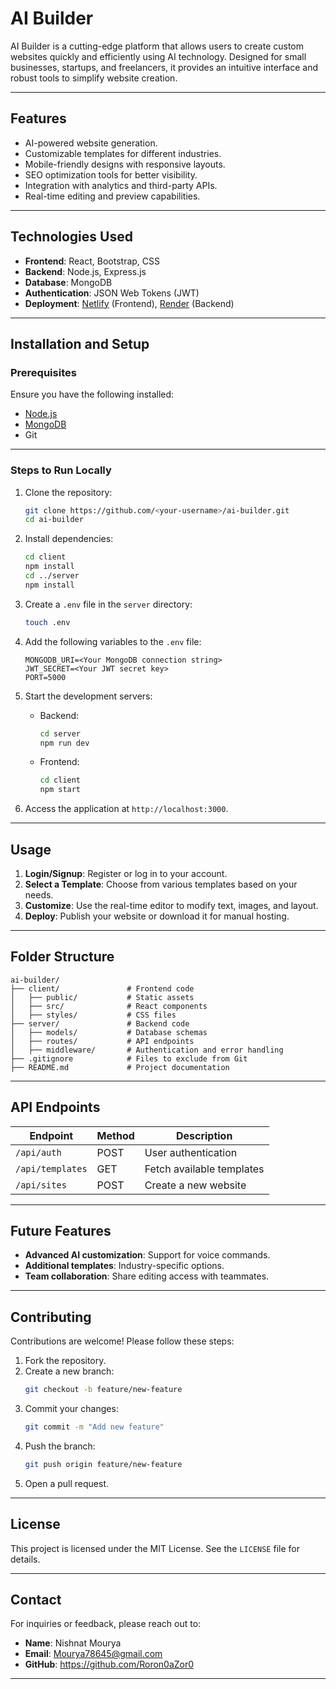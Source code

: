 
# **AI Builder**

AI Builder is a cutting-edge platform that allows users to create custom websites quickly and efficiently using AI technology. Designed for small businesses, startups, and freelancers, it provides an intuitive interface and robust tools to simplify website creation.

---

## **Features**
- AI-powered website generation.
- Customizable templates for different industries.
- Mobile-friendly designs with responsive layouts.
- SEO optimization tools for better visibility.
- Integration with analytics and third-party APIs.
- Real-time editing and preview capabilities.

---

## **Technologies Used**
- **Frontend**: React, Bootstrap, CSS
- **Backend**: Node.js, Express.js
- **Database**: MongoDB
- **Authentication**: JSON Web Tokens (JWT)
- **Deployment**: [Netlify](https://www.netlify.com/) (Frontend), [Render](https://render.com/) (Backend)

---

## **Installation and Setup**

### **Prerequisites**
Ensure you have the following installed:
- [Node.js](https://nodejs.org/)
- [MongoDB](https://www.mongodb.com/)
- Git

---

### **Steps to Run Locally**

1. Clone the repository:
   ```bash
   git clone https://github.com/<your-username>/ai-builder.git
   cd ai-builder
   ```

2. Install dependencies:
   ```bash
   cd client
   npm install
   cd ../server
   npm install
   ```

3. Create a `.env` file in the `server` directory:
   ```bash
   touch .env
   ```

4. Add the following variables to the `.env` file:
   ```
   MONGODB_URI=<Your MongoDB connection string>
   JWT_SECRET=<Your JWT secret key>
   PORT=5000
   ```

5. Start the development servers:
   - Backend:
     ```bash
     cd server
     npm run dev
     ```
   - Frontend:
     ```bash
     cd client
     npm start
     ```

6. Access the application at `http://localhost:3000`.

---

## **Usage**

1. **Login/Signup**: Register or log in to your account.
2. **Select a Template**: Choose from various templates based on your needs.
3. **Customize**: Use the real-time editor to modify text, images, and layout.
4. **Deploy**: Publish your website or download it for manual hosting.

---

## **Folder Structure**

```plaintext
ai-builder/
├── client/               # Frontend code
│   ├── public/           # Static assets
│   ├── src/              # React components
│   ├── styles/           # CSS files
├── server/               # Backend code
│   ├── models/           # Database schemas
│   ├── routes/           # API endpoints
│   ├── middleware/       # Authentication and error handling
├── .gitignore            # Files to exclude from Git
├── README.md             # Project documentation
```

---

## **API Endpoints**

| Endpoint        | Method | Description               |
|-----------------|--------|---------------------------|
| `/api/auth`     | POST   | User authentication       |
| `/api/templates`| GET    | Fetch available templates |
| `/api/sites`    | POST   | Create a new website      |

---

## **Future Features**
- **Advanced AI customization**: Support for voice commands.
- **Additional templates**: Industry-specific options.
- **Team collaboration**: Share editing access with teammates.

---

## **Contributing**

Contributions are welcome! Please follow these steps:

1. Fork the repository.
2. Create a new branch:
   ```bash
   git checkout -b feature/new-feature
   ```
3. Commit your changes:
   ```bash
   git commit -m "Add new feature"
   ```
4. Push the branch:
   ```bash
   git push origin feature/new-feature
   ```
5. Open a pull request.

---

## **License**

This project is licensed under the MIT License. See the `LICENSE` file for details.

---

## **Contact**

For inquiries or feedback, please reach out to:
- **Name**: Nishnat Mourya
- **Email**: Mourya78645@gmail.com
- **GitHub**: https://github.com/Roron0aZor0

---